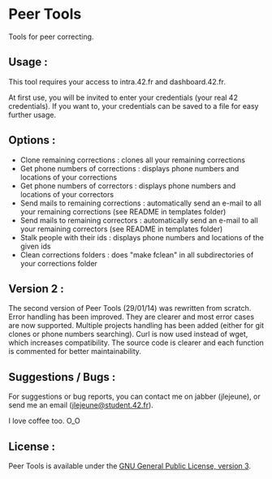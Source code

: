 Peer Tools
==========

Tools for peer correcting.

Usage :
-------

This tool requires your access to intra.42.fr and dashboard.42.fr.

At first use, you will be invited to enter your credentials (your real 42 credentials). If you want to, your credentials can be saved to a file for easy further usage.

Options :
---------

- Clone remaining corrections : clones all your remaining corrections
- Get phone numbers of corrections : displays phone numbers and locations of your corrections
- Get phone numbers of correctors : displays phone numbers and locations of your correctors
- Send mails to remaining corrections : automatically send an e-mail to all your remaining corrections (see README in templates folder)
- Send mails to remaining correctors : automatically send an e-mail to all your remaining correctors (see README in templates folder)
- Stalk people with their ids : displays phone numbers and locations of the given ids
- Clean corrections folders : does "make fclean" in all subdirectories of your corrections folder

Version 2 :
-----------

The second version of Peer Tools (29/01/14) was rewritten from scratch.
Error handling has been improved. They are clearer and most error cases are now supported.
Multiple projects handling has been added (either for git clones or phone numbers searching).
Curl is now used instead of wget, which increases compatibility.
The source code is clearer and each function is commented for better maintainability.

Suggestions / Bugs :
--------------------

For suggestions or bug reports, you can contact me on jabber (jlejeune), or send me an email (jlejeune@student.42.fr).

I love coffee too. O_O

License :
---------

Peer Tools is available under the [GNU General Public License, version 3](LICENSE).
